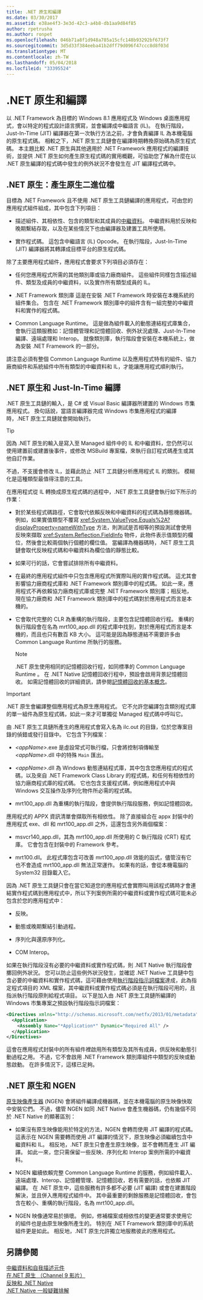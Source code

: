 ```yaml
---
title: .NET 原生和編譯
ms.date: 03/30/2017
ms.assetid: e38ae4f3-3e3d-42c3-a4b8-db1aa9d84f85
author: rpetrusha
ms.author: ronpet
ms.openlocfilehash: 046b71a8f1d948a785a15cfc148b93292bf673f7
ms.sourcegitcommit: 3d5d33f384eeba41b2dff79d096f47ccc8d8f03d
ms.translationtype: MT
ms.contentlocale: zh-TW
ms.lasthandoff: 05/04/2018
ms.locfileid: "33395524"
---
```

# <a name="net-native-and-compilation"></a>.NET 原生和編譯
以 .NET Framework 為目標的 Windows 8.1 應用程式及 Windows 桌面應用程式，會以特定的程式設計語言撰寫，並會編譯成中繼語言 (IL)。 在執行階段，Just-In-Time (JIT) 編譯器在第一次執行方法之前，才會負責編譯 IL 為本機電腦的原生程式碼。 相較之下，.NET 原生工具鏈會在編譯時期轉換原始碼為原生程式碼。 本主題比較 .NET 原生與其他適用於 .NET Framework 應用程式的編譯技術，並提供 .NET 原生如何產生原生程式碼的實用概觀，可協助您了解為什麼在以 .NET 原生編譯的程式碼中發生的例外狀況不會發生在 JIT 編譯程式碼中。  
  
## <a name="net-native-generating-native-binaries"></a>.NET 原生：產生原生二進位檔  
 目標為 .NET Framework 且不使用 .NET 原生工具鏈編譯的應用程式，可由您的應用程式組件組成，其中包含下列項目：  
  
-   描述組件、其相依性、包含的類型和其成員的[中繼資料](../../../docs/standard/metadata-and-self-describing-components.md)。 中繼資料用於反映和晚期繫結存取，以及在某些情況下也由編譯器及建置工具所使用。  
  
-   實作程式碼。 這包含中繼語言 (IL) Opcode。 在執行階段，Just-In-Time (JIT) 編譯器將其轉譯成目標平台的原生程式碼。  
  
 除了主要應用程式組件，應用程式會要求下列項目必須存在：  
  
-   任何您應用程式所需的其他類別庫或協力廠商組件。 這些組件同樣包含描述組件、類型及成員的中繼資料，以及實作所有類型成員的 IL。  
  
-   .NET Framework 類別庫 這是在安裝 .NET Framework 時安裝在本機系統的組件集合。 包含在 .NET Framework 類別庫中的組件含有一組完整的中繼資料和實作的程式碼。  
  
-   Common Language Runtime。 這是做為組件載入的動態連結程式庫集合，會執行這類服務如：記憶體管理和記憶體回收、例外狀況處理、Just-In-Time 編譯、遠端處理和 Interop。 就像類別庫，執行階段會安裝在本機系統上，做為安裝 .NET Framework 的一部分。  
  
 請注意必須有整個 Common Language Runtime 以及應用程式特有的組件、協力廠商組件和系統組件中所有類型的中繼資料和 IL，才能讓應用程式順利執行。  
  
## <a name="net-native-and-just-in-time-compilation"></a>.NET 原生和 Just-In-Time 編譯  
 .NET 原生工具鏈的輸入，是 C# 或 Visual Basic 編譯器所建置的 Windows 市集應用程式。 換句話說，當語言編譯器完成 Windows 市集應用程式的編譯時，.NET 原生工具鏈就會開始執行。  
  
> [!TIP]
>  因為 .NET 原生的輸入是寫入至 Managed 組件中的 IL 和中繼資料，您仍然可以使用建置前或建置後事件，或修改 MSBuild 專案檔，來執行自訂程式碼產生或其他自訂作業。  
>   
>  不過，不支援會修改 IL，並藉此防止 .NET 工具鏈分析應用程式 IL 的類別。 模糊化是這種類型最值得注意的工具。  
  
 在應用程式從 IL 轉換成原生程式碼的過程中，.NET 原生工具鏈會執行如下所示的作業：  
  
-   對於某些程式碼路徑，它會取代依賴反映和中繼資料的程式碼為靜態機器碼。 例如，如果實值類型不覆寫 <xref:System.ValueType.Equals%2A?displayProperty=nameWithType> 方法，則測試是否相等的預設測試會使用反映來擷取 <xref:System.Reflection.FieldInfo> 物件，此物件表示值類型的欄位，然後會比較兩個執行個體的欄位值。 當編譯為機器碼時，.NET 原生工具鏈會取代反映程式碼和中繼資料為欄位值的靜態比較。  
  
-   如果可行的話，它會嘗試排除所有中繼資料。  
  
-   在最終的應用程式組件中只包含應用程式所實際叫用的實作程式碼。 這尤其會影響協力廠商程式庫和 .NET Framework 類別庫中的程式碼。 如此一來，應用程式不再依賴協力廠商程式庫或完整 .NET Framework 類別庫；相反地，現在協力廠商和 .NET Framework 類別庫中的程式碼對於應用程式而言是本機的。  
  
-   它會取代完整的 CLR 為重構的執行階段，主要包含記憶體回收行程。 重構的執行階段會在名為 mrt100_app.dll 的程式庫中找到，對於應用程式而言是本機的，而且也只有數百 KB 大小。 這可能是因為靜態連結不需要許多由 Common Language Runtime 所執行的服務。  
  
    > [!NOTE]
    >  .NET 原生使用相同的記憶體回收行程，如同標準的 Common Language Runtime 。 在 .NET Native 記憶體回收行程中，預設會啟用背景記憶體回收。 如需記憶體回收的詳細資訊，請參閱[記憶體回收的基本概念](../../../docs/standard/garbage-collection/fundamentals.md)。  
  
> [!IMPORTANT]
>  .NET 原生會編譯整個應用程式為原生應用程式。 它不允許您編譯包含類別程式庫的單一組件為原生程式碼，如此一來才可單獨從 Managed 程式碼中呼叫它。  
  
 由 .NET 原生工具鏈所產生的應用程式會寫入名為 ilc.out 的目錄，位於您專案目錄的偵錯或發行目錄中。 它包含下列檔案：  
  
-   *\<appName>*.exe 是虛設常式可執行檔，只會將控制項傳輸至 *\<appName>*.dll 中的特殊 `Main` 匯出。  
  
-   *\<appName>*.dll 為 Windows 動態連結程式庫，其中包含您應用程式的程式碼，以及來自 .NET Framework Class Library 的程式碼，和任何有相依性的協力廠商程式庫的程式碼。  它也包含支援程式碼，例如應用程式中與 Windows 交互操作及序列化物件所必需的程式碼。  
  
-   mrt100_app.dll 為重構的執行階段，會提供執行階段服務，例如記憶體回收。  
  
 應用程式的 APPX 資訊清單會擷取所有相依性。  除了直接組合在 appx 封裝中的應用程式 exe、dll 和 mrt100_app.dll 之外，這還包含另外兩個檔案：  
  
-   msvcr140_app.dll，其為 mrt100_app.dll 所使用的 C 執行階段 (CRT) 程式庫。 它會包含在封裝中的 Framework 參考。  
  
-   mrt100.dll。 此程式庫包含可改善 mrt100_app.dll 效能的函式，儘管沒有它也不會造成 mrt100_app.dll 無法正常運作。 如果有的話，會從本機電腦的 System32 目錄載入它。  
  
 因為 .NET 原生工具鏈只會在當它知道您的應用程式會實際叫用該程式碼時才會連結實作程式碼到應用程式中，所以下列案例所需的中繼資料或實作程式碼可能未必包含於您的應用程式中：  
  
-   反映。  
  
-   動態或晚期繫結引動過程。  
  
-   序列化與還原序列化。  
  
-   COM Interop。  
  
 如果在執行階段沒有必要的中繼資料或實作程式碼，則 .NET Native 執行階段會擲回例外狀況。 您可以防止這些例外狀況發生，並確認 .NET Native 工具鏈中包含必要的中繼資料和實作程式碼，這可藉由使用[執行階段指示詞檔案](../../../docs/framework/net-native/runtime-directives-rd-xml-configuration-file-reference.md)達成，此為指定程式項目的 XML 檔案，其中繼資料或實作程式碼必須是在執行階段可用的，且指派執行階段原則給程式項目。 以下是加入由 .NET 原生工具鏈所編譯的 Windows 市集專案之預設執行階段指示詞檔案：  
  
```xml  
<Directives xmlns="http://schemas.microsoft.com/netfx/2013/01/metadata">  
  <Application>  
    <Assembly Name="*Application*" Dynamic="Required All" />  
  </Application>  
</Directives>  
```  
  
 這會在應用程式封裝中的所有組件裡啟用所有類型及其所有成員，供反映和動態引動過程之用。 不過，它不會啟用 .NET Framework 類別庫組件中類型的反映或動態啟動。 在許多情況下，這樣已足夠。  
  
## <a name="net-native-and-ngen"></a>.NET 原生和 NGEN  
 [原生映像產生器](../../../docs/framework/tools/ngen-exe-native-image-generator.md) (NGEN) 會將組件編譯成機器碼，並在本機電腦的原生映像快取中安裝它們。 不過，儘管 NGEN 如同 .NET Native 會產生機器碼，仍有幾個不同於 .NET Native 的顯著區別：  
  
-   如果沒有原生映像能用於特定的方法，NGEN 會轉而使用 JIT 編譯的程式碼。 這表示在 NGEN 需要轉而使用 JIT 編譯的情況下，原生映像必須繼續包含中繼資料和 IL。 相反地，.NET 原生只會產生原生映像，並不會轉而產生 JIT 編譯。 如此一來，您只需保留一些反映、序列化和 Interop 案例所需的中繼資料。  
  
-   NGEN 繼續依賴完整 Common Language Runtime 的服務，例如組件載入、遠端處理、Interop、記憶體管理、記憶體回收，若有需要的話，也依賴 JIT 編譯。 在 .NET 原生中，這些服務有許多都不必要 (JIT 編譯) 或會在建置階段解決，並且併入應用程式組件中。 其中最重要的剩餘服務是記憶體回收，會包含在較小、重構的執行階段，名為 mrt100_app.dll。  
  
-   NGEN 映像通常易於損壞。 例如，修補檔案或相依性的變更通常要求使用它的組件也是由原生映像所產生的。 特別在 .NET Framework 類別庫中的系統組件更是如此。 相反地，.NET 原生允許獨立地服務彼此的應用程式。  
  
## <a name="see-also"></a>另請參閱  
 [中繼資料和自我描述元件](../../../docs/standard/metadata-and-self-describing-components.md)  
 [在.NET 原生 （Channel 9 影片）](http://channel9.msdn.com/Shows/Going+Deep/Inside-NET-Native)  
 [反映和 .NET Native](../../../docs/framework/net-native/reflection-and-net-native.md)  
 [.NET Native 一般疑難排解](../../../docs/framework/net-native/net-native-general-troubleshooting.md)
